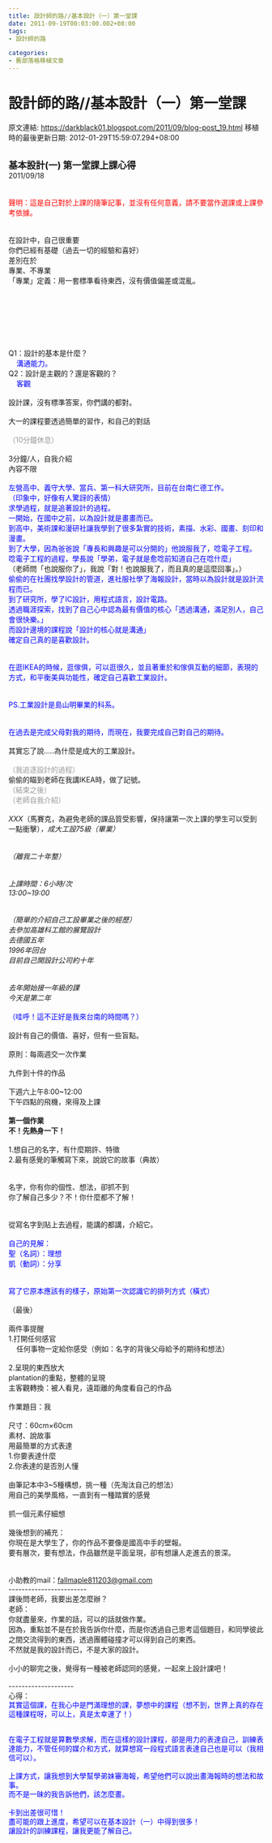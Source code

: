 ```yaml
---
title: 設計師的路//基本設計（一）第一堂課
date: 2011-09-19T00:03:00.002+08:00
tags: 
- 設計師的路

categories:
- 舊部落格移植文章
---
```


# 設計師的路//基本設計（一）第一堂課

原文連結: https://darkblack01.blogspot.com/2011/09/blog-post_19.html
移植時的最後更新日期: 2012-01-29T15:59:07.294+08:00

<br /><b><span style="font-size: large;">基本設計(一) 第一堂課上課心得</span></b><br />2011/09/18<br /><span class="Apple-style-span" style="color: red;"><br /></span><br /><span class="Apple-style-span" style="color: red;">聲明：這是自己對於上課的隨筆記事，並沒有任何意義，請不要當作選課或上課參考依據。</span><br /><br /><br />在設計中，自己很重要<br />你們已經有基礎（過去一切的經驗和喜好）<br />差別在於<br />專業、不專業<br />「專業」定義：用一套標準看待東西，沒有價值偏差或混亂。<br /><br /><a name='more'></a><br /><span style="font-size: large;"><b><br /></b></span><br /><br /><br /><br />Q1：設計的基本是什麼？<br />&nbsp; &nbsp;&nbsp;<span class="Apple-style-span" style="color: blue;">溝通能力。</span><br />Q2：設計是主觀的？還是客觀的？<br />&nbsp; &nbsp;<span class="Apple-style-span" style="color: blue;"> 客觀</span><br /><br />設計課，沒有標準答案，你們講的都對。<br /><br />大一的課程要透過簡單的習作，和自己的對話<br /><br /><span class="Apple-style-span" style="color: #999999;">（10分鐘休息）</span><br /><br />3分鐘/人，自我介紹<br />內容不限<br /><br /><span class="Apple-style-span" style="color: blue;">左營高中、義守大學、當兵、第一科大研究所，目前在台南仁德工作。</span><br /><span class="Apple-style-span" style="color: blue;">（印象中，好像有人驚訝的表情）</span><br /><span class="Apple-style-span" style="color: blue;">求學過程，就是追著設計的過程。</span><br /><span class="Apple-style-span" style="color: blue;">一開始，在國中之前，以為設計就是畫畫而已。</span><br /><span class="Apple-style-span" style="color: blue;">到高中，美術課和漫研社讓我學到了很多紮實的技術，素描、水彩、國畫、刻印和漫畫。</span><br /><span class="Apple-style-span" style="color: blue;">到了大學，因為爸爸說「專長和興趣是可以分開的」他說服我了，唸電子工程。</span><br /><span class="Apple-style-span" style="color: blue;">唸電子工程的過程，學長說「學弟，電子就是愈唸前知道自己在唸什麼」</span><br />（老師問「也說服你了」，我說「對！也說服我了，而且真的是這麼回事」。）<br /><span class="Apple-style-span" style="color: blue;">偷偷的在社團找學設計的管道，進社服社學了海報設計，當時以為設計就是設計流程而已。</span><br /><span class="Apple-style-span" style="color: blue;">到了研究所，學了IC設計，用程式語言，設計電路。</span><br /><span class="Apple-style-span" style="color: blue;">透過職涯探索，找到了自己心中認為最有價值的核心「透過溝通，滿足別人，自己會很快樂。」</span><br /><span class="Apple-style-span" style="color: blue;">而設計邊境的課程說「設計的核心就是溝通」</span><br /><span class="Apple-style-span" style="color: blue;">確定自己真的是喜歡設計。</span><br /><span class="Apple-style-span" style="color: blue;"><br /></span><br /><span class="Apple-style-span" style="color: blue;">在逛IKEA的時候，逛傢俱，可以逛很久，並且著重於和傢俱互動的細節，表現的方式，和平衡美與功能性，確定自己喜歡工業設計。</span><br /><span class="Apple-style-span" style="color: blue;"><br /></span><br /><span class="Apple-style-span" style="color: blue;">PS.工業設計是島山明畢業的科系。</span><br /><span class="Apple-style-span" style="color: blue;"><br /></span><br /><span class="Apple-style-span" style="color: blue;">在過去是完成父母對我的期待，而現在，我要完成自己對自己的期待。</span><br /><br />其實忘了說.....為什麼是成大的工業設計。<br /><br /><span class="Apple-style-span" style="color: #999999;">（我追逐設計的過程）</span><br />偷偷的瞄到老師在我講IKEA時，做了記號。<br /><span class="Apple-style-span" style="color: #999999;">（結束之後）</span><br /><span class="Apple-style-span" style="color: #999999;">（老師自我介紹）</span><br /><br /><i>XXX</i>（馬賽克，為避免老師的課品質受影響，保持讓第一次上課的學生可以受到一點衝擊）<i>，成大工設75級（畢業）</i><br /><i><br /></i><br /><i>（離我二十年整）</i><br /><i><br /></i><br /><i>上課時間：6小時/次</i><br /><i>13:00~19:00</i><br /><i><br /></i><br /><i>（簡單的介紹自己工設畢業之後的經歷）</i><br /><i>去參加高雄科工館的展覽設計</i><br /><i>去德國五年</i><br /><i>1996年回台</i><br /><i>目前自己開設計公司約十年</i><br /><i><br /></i><br /><i>去年開始接一年級的課</i><br /><i>今天是第二年</i><br /><br /><span class="Apple-style-span" style="color: blue;">（哇呼！這不正好是我來台南的時間嗎？）</span><br /><br />設計有自己的價值、喜好，但有一些盲點。<br /><br />原則：每兩週交一次作業<br /><br />九件到十件的作品<br /><br />下週六上午8:00~12:00<br />下午四點的飛機，來得及上課<br /><br /><b>第一個作業</b><br /><b>不！先熱身一下！</b><br /><br />1.想自己的名字，有什麼期許、特徵<br />2.最有感覺的筆觸寫下來，說說它的故事（典故）<br /><br /><br />名字，你有你的個性、想法，卻抓不到<br />你了解自己多少？不！你什麼都不了解！<br /><br /><br />從寫名字到貼上去過程，能講的都講，介紹它。<br /><br /><span class="Apple-style-span" style="color: blue;">自己的見解：</span><br /><span class="Apple-style-span" style="color: blue;">聖（名詞）：理想</span><br /><span class="Apple-style-span" style="color: blue;">凱（動詞）：分享</span><br /><span class="Apple-style-span" style="color: blue;"><br /></span><br /><span class="Apple-style-span" style="color: blue;">寫了它原本應該有的樣子，原始第一次認識它的排列方式（橫式）</span><br /><br />（最後）<br /><br />兩件事提醒<br />1.打開任何感官<br />&nbsp; &nbsp; 任何事物一定給你感受（例如：名字的背後父母給予的期待和想法）<br /><br />2.呈現的東西放大<br />plantation的重點，整體的呈現<br />主客觀轉換：被人看見，遠距離的角度看自己的作品<br /><br />作業題目：我<br /><br />尺寸：60cm×60cm<br />素材、說故事<br />用最簡單的方式表達<br />1.你要表達什麼<br />2.你表達的是否別人懂<br /><br />由筆記本中3~5種構想，挑一種（先淘汰自己的想法）<br />用自己的美學風格，一直到有一種踏實的感覺<br /><br />抓一個元素仔細想<br /><br />幾後想到的補充：<br />你現在是大學生了，你的作品不要像是國高中手的壁報。<br />要有層次，要有想法，作品雖然是平面呈現，卻有想讓人走進去的景深。<br /><br /><br />小助教的mail：fallmaple811203@gmail.com<br />------------------------<br />課後問老師，我要出差怎麼辦？<br />老師：<br />你就盡量來，作業的話，可以的話就做作業。<br />因為，重點並不是在於我告訴你什麼，而是你透過自己思考這個題目，和同學彼此之間交流得到的東西，透過團體碰撞才可以得到自己的東西。<br />不然就是我的設計而已，不是大家的設計。<br /><br />小小的聊完之後，覺得有一種被老師認同的感覺，一起來上設計課吧！<br /><br />--------------------<br />心得：<br /><span class="Apple-style-span" style="color: blue;"><span class="Apple-style-span" style="background-color: white; font-family: Verdana, Geneva, sans-serif; line-height: 18px;">其實這個課，在我心中是門滿理想的課，夢想中的課程（想不到，世界上真的存在這種課程呀，可以上，真是太幸運了！）</span></span><br /><div style="font-family: arial;"><span class="Apple-style-span" style="color: blue;"><span class="Apple-style-span" style="background-color: white; font-family: Verdana, Geneva, sans-serif; line-height: 18px;"><br /></span></span></div><div style="font-family: arial;"><span class="Apple-style-span" style="color: blue;"><span class="Apple-style-span" style="background-color: white; font-family: Verdana, Geneva, sans-serif; line-height: 18px;">在電子工程就是算數學求解，而在這樣的設計課程，卻是用力的表達自己，訓練表達能力，不管任何的媒介和方式，就算想寫一段程式語言表達自己也是可以（我相信可以）。<br /><br />上課方式，讓我想到大學幫學弟妹審海報，希望他們可以說出畫海報時的想法和故事。<br />而不是一昧的我告訴他們，該怎麼畫。<br /><br />卡到出差很可惜！<br />盡可能的跟上進度，希望可以在基本設計（一）中得到很多！<br />讓設計的訓練課程，讓我更能了解自己。</span></span></div>
